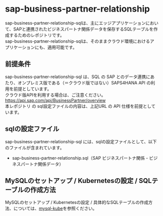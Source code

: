 # sap-business-partner-relationship
sap-business-partner-relationship-sqlは、主にエッジアプリケーションにおいて、SAPと連携されたビジネスパートナ関係データを保存するSQLテーブルを作成するためのレポジトリです。  
sap-business-partner-relationship-sqlは、そのままクラウド環境におけるアプリケーションにも、適用可能です。  

## 前提条件  
sap-business-partner-relationship-sql は、SQL の SAP とのデータ連携にあたり、オンプレミス版である（＝クラウド版ではない）SAPS4HANA API の利用を前提としています。  
クラウド版APIを利用する場合は、ご注意ください。  
https://api.sap.com/api/BusinessPartner/overview  
本レポジトリ の sql設定ファイルの内容は、上記URL の API 仕様を前提としています。  

## sqlの設定ファイル
sap-business-partner-relationship-sql には、sqlの設定ファイルとして、以下のファイルが含まれています。  

* sap-business-partner-relationship.sql（SAP ビジネスパートナ関係 - ビジネスパートナ関係データ）  

  
## MySQLのセットアップ / Kubernetesの設定 / SQLテーブルの作成方法  
MySQLのセットアップ / Kubernetesの設定 / 具体的なSQLテーブルの作成方法、については、[mysql-kube](https://github.com/latonaio/mysql-kube)を参照ください。  